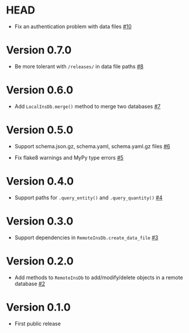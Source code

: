 # HEAD

-   Fix an authentication problem with data files [#10](https://github.com/ziotom78/libinsdb/pull/10)

# Version 0.7.0

-   Be more tolerant with `/releases/` in data file paths [#8](https://github.com/ziotom78/libinsdb/pull/8)

# Version 0.6.0

-   Add `LocalInsDb.merge()` method to merge two databases [#7](https://github.com/ziotom78/libinsdb/pull/7)

# Version 0.5.0

-   Support schema.json.gz, schema.yaml, schema.yaml.gz files [#6](https://github.com/ziotom78/libinsdb/pull/6)

-   Fix flake8 warnings and MyPy type errors [#5](https://github.com/ziotom78/libinsdb/pull/5)

# Version 0.4.0

-   Support paths for `.query_entity()` and `.query_quantity()` [#4](https://github.com/ziotom78/libinsdb/pull/4)

# Version 0.3.0

-   Support dependencies in `RemoteInsDb.create_data_file` [#3](https://github.com/ziotom78/libinsdb/pull/3)

# Version 0.2.0

-   Add methods to `RemoteInsDb` to add/modify/delete objects in a remote database [#2](https://github.com/ziotom78/libinsdb/pull/2)

# Version 0.1.0

-   First public release
